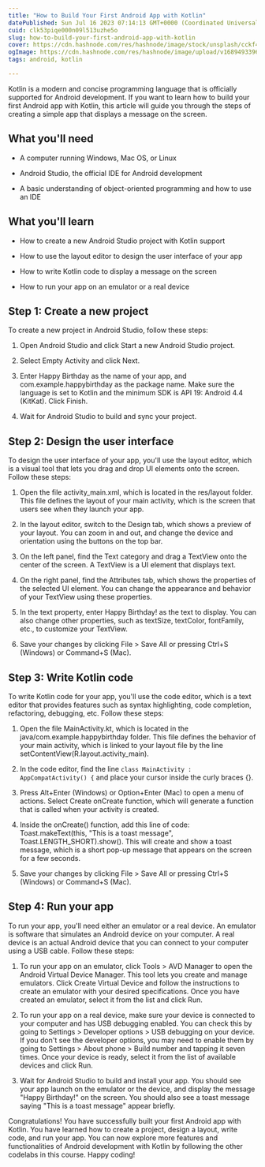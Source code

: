```yaml
---
title: "How to Build Your First Android App with Kotlin"
datePublished: Sun Jul 16 2023 07:14:13 GMT+0000 (Coordinated Universal Time)
cuid: clk53piqe000n09l513uzhe5o
slug: how-to-build-your-first-android-app-with-kotlin
cover: https://cdn.hashnode.com/res/hashnode/image/stock/unsplash/cckf4TsHAuw/upload/bf59b05574dcb137d279a411b0692da1.jpeg
ogImage: https://cdn.hashnode.com/res/hashnode/image/upload/v1689493396965/edcf3fd1-15ce-484d-9be5-aa47d226f16b.jpeg
tags: android, kotlin

---
```


Kotlin is a modern and concise programming language that is officially supported for Android development. If you want to learn how to build your first Android app with Kotlin, this article will guide you through the steps of creating a simple app that displays a message on the screen.

## What you'll need

* A computer running Windows, Mac OS, or Linux
    
* Android Studio, the official IDE for Android development
    
* A basic understanding of object-oriented programming and how to use an IDE
    

## What you'll learn

* How to create a new Android Studio project with Kotlin support
    
* How to use the layout editor to design the user interface of your app
    
* How to write Kotlin code to display a message on the screen
    
* How to run your app on an emulator or a real device
    

## Step 1: Create a new project

To create a new project in Android Studio, follow these steps:

1. Open Android Studio and click Start a new Android Studio project.
    
2. Select Empty Activity and click Next.
    
3. Enter Happy Birthday as the name of your app, and com.example.happybirthday as the package name. Make sure the language is set to Kotlin and the minimum SDK is API 19: Android 4.4 (KitKat). Click Finish.
    
4. Wait for Android Studio to build and sync your project.
    

## Step 2: Design the user interface

To design the user interface of your app, you'll use the layout editor, which is a visual tool that lets you drag and drop UI elements onto the screen. Follow these steps:

1. Open the file activity\_main.xml, which is located in the res/layout folder. This file defines the layout of your main activity, which is the screen that users see when they launch your app.
    
2. In the layout editor, switch to the Design tab, which shows a preview of your layout. You can zoom in and out, and change the device and orientation using the buttons on the top bar.
    
3. On the left panel, find the Text category and drag a TextView onto the center of the screen. A TextView is a UI element that displays text.
    
4. On the right panel, find the Attributes tab, which shows the properties of the selected UI element. You can change the appearance and behavior of your TextView using these properties.
    
5. In the text property, enter Happy Birthday! as the text to display. You can also change other properties, such as textSize, textColor, fontFamily, etc., to customize your TextView.
    
6. Save your changes by clicking File &gt; Save All or pressing Ctrl+S (Windows) or Command+S (Mac).
    

## Step 3: Write Kotlin code

To write Kotlin code for your app, you'll use the code editor, which is a text editor that provides features such as syntax highlighting, code completion, refactoring, debugging, etc. Follow these steps:

1. Open the file MainActivity.kt, which is located in the java/com.example.happybirthday folder. This file defines the behavior of your main activity, which is linked to your layout file by the line setContentView(R.layout.activity\_main).
    
2. In the code editor, find the line `class MainActivity : AppCompatActivity() {` and place your cursor inside the curly braces {}.
    
3. Press Alt+Enter (Windows) or Option+Enter (Mac) to open a menu of actions. Select Create onCreate function, which will generate a function that is called when your activity is created.
    
4. Inside the onCreate() function, add this line of code: Toast.makeText(this, "This is a toast message", Toast.LENGTH\_SHORT).show(). This will create and show a toast message, which is a short pop-up message that appears on the screen for a few seconds.
    
5. Save your changes by clicking File &gt; Save All or pressing Ctrl+S (Windows) or Command+S (Mac).
    

## Step 4: Run your app

To run your app, you'll need either an emulator or a real device. An emulator is software that simulates an Android device on your computer. A real device is an actual Android device that you can connect to your computer using a USB cable. Follow these steps:

1. To run your app on an emulator, click Tools &gt; AVD Manager to open the Android Virtual Device Manager. This tool lets you create and manage emulators. Click Create Virtual Device and follow the instructions to create an emulator with your desired specifications. Once you have created an emulator, select it from the list and click Run.
    
2. To run your app on a real device, make sure your device is connected to your computer and has USB debugging enabled. You can check this by going to Settings &gt; Developer options &gt; USB debugging on your device. If you don't see the developer options, you may need to enable them by going to Settings &gt; About phone &gt; Build number and tapping it seven times. Once your device is ready, select it from the list of available devices and click Run.
    
3. Wait for Android Studio to build and install your app. You should see your app launch on the emulator or the device, and display the message "Happy Birthday!" on the screen. You should also see a toast message saying "This is a toast message" appear briefly.
    

Congratulations! You have successfully built your first Android app with Kotlin. You have learned how to create a project, design a layout, write code, and run your app. You can now explore more features and functionalities of Android development with Kotlin by following the other codelabs in this course. Happy coding!